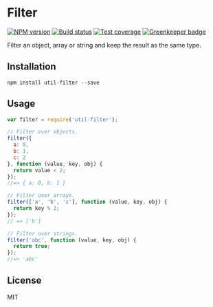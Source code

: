 # Filter

[![NPM version][npm-image]][npm-url]
[![Build status][travis-image]][travis-url]
[![Test coverage][coveralls-image]][coveralls-url]
[![Greenkeeper badge](https://badges.greenkeeper.io/blakeembrey/filter.svg)](https://greenkeeper.io/)

Filter an object, array or string and keep the result as the same type.

## Installation

```
npm install util-filter --save
```

## Usage

```javascript
var filter = require('util-filter');

// Filter over objects.
filter({
  a: 0,
  b: 1,
  c: 2
}, function (value, key, obj) {
  return value < 2;
});
//=> { a: 0, b: 1 }

// Filter over arrays.
filter(['a', 'b', 'c'], function (value, key, obj) {
  return key % 2;
});
// => ['b']

// Filter over strings.
filter('abc', function (value, key, obj) {
  return true;
});
//=> 'abc'
```

## License

MIT

[npm-image]: https://img.shields.io/npm/v/util-filter.svg?style=flat
[npm-url]: https://npmjs.org/package/util-filter
[travis-image]: https://img.shields.io/travis/blakeembrey/filter.svg?style=flat
[travis-url]: https://travis-ci.org/blakeembrey/filter
[coveralls-image]: https://img.shields.io/coveralls/blakeembrey/filter.svg?style=flat
[coveralls-url]: https://coveralls.io/r/blakeembrey/filter?branch=master
